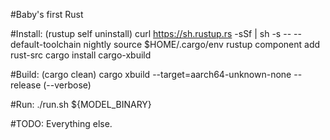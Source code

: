 #Baby's first Rust

#Install:
(rustup self uninstall)
curl https://sh.rustup.rs -sSf | sh -s -- --default-toolchain nightly
source $HOME/.cargo/env
rustup component add rust-src
cargo install cargo-xbuild

#Build:
(cargo clean)
cargo xbuild --target=aarch64-unknown-none --release (--verbose)

#Run:
./run.sh ${MODEL_BINARY}

#TODO:
Everything else.